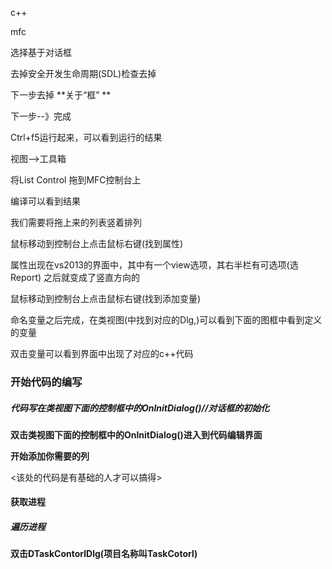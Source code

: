 c++ 

mfc

选择基于对话框

去掉安全开发生命周期(SDL)检查去掉

下一步去掉  **关于“框” **

下一步--》完成

Ctrl+f5运行起来，可以看到运行的结果

视图-->工具箱

将List Control 拖到MFC控制台上

编译可以看到结果

我们需要将拖上来的列表竖着排列

鼠标移动到控制台上点击鼠标右键(找到属性)

属性出现在vs2013的界面中，其中有一个view选项，其右半栏有可选项(选Report) 之后就变成了竖直方向的

鼠标移动到控制台上点击鼠标右键(找到添加变量)

命名变量之后完成，在类视图(中找到对应的Dlg,)可以看到下面的图框中看到定义的变量

双击变量可以看到界面中出现了对应的c++代码



### 开始代码的编写

##### 代码写在类视图下面的控制框中的OnlnitDialog()//对话框的初始化

**双击类视图下面的控制框中的OnlnitDialog()进入到代码编辑界面**

**开始添加你需要的列**

<该处的代码是有基础的人才可以搞得>



#### 获取进程

##### 遍历进程

**双击DTaskContorlDlg(项目名称叫TaskCotorl)**

